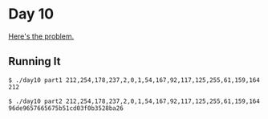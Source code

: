 # Day 10

[Here's the problem.](https://adventofcode.com/2017/day/10)

## Running It

```
$ ./day10 part1 212,254,178,237,2,0,1,54,167,92,117,125,255,61,159,164
212
```

```
$ ./day10 part2 212,254,178,237,2,0,1,54,167,92,117,125,255,61,159,164
96de9657665675b51cd03f0b3528ba26
```
